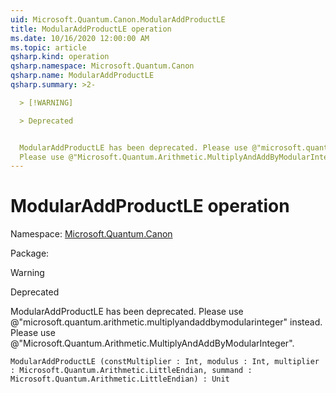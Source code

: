 ```yaml
---
uid: Microsoft.Quantum.Canon.ModularAddProductLE
title: ModularAddProductLE operation
ms.date: 10/16/2020 12:00:00 AM
ms.topic: article
qsharp.kind: operation
qsharp.namespace: Microsoft.Quantum.Canon
qsharp.name: ModularAddProductLE
qsharp.summary: >2-

  > [!WARNING]

  > Deprecated


  ModularAddProductLE has been deprecated. Please use @"microsoft.quantum.arithmetic.multiplyandaddbymodularinteger" instead.
  Please use @"Microsoft.Quantum.Arithmetic.MultiplyAndAddByModularInteger".
---
```


# ModularAddProductLE operation

Namespace: [Microsoft.Quantum.Canon](xref:Microsoft.Quantum.Canon)

Package: [](https://nuget.org/packages/)


> [!WARNING]
> Deprecated
ModularAddProductLE has been deprecated. Please use @"microsoft.quantum.arithmetic.multiplyandaddbymodularinteger" instead.Please use @"Microsoft.Quantum.Arithmetic.MultiplyAndAddByModularInteger".

```Q#
ModularAddProductLE (constMultiplier : Int, modulus : Int, multiplier : Microsoft.Quantum.Arithmetic.LittleEndian, summand : Microsoft.Quantum.Arithmetic.LittleEndian) : Unit
```
